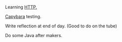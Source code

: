 Learning [HTTP.](/toolbox/ruby/http-and-the-web.md)

[Capybara](http://teamcapybara.github.io/capybara/) testing.

Write reflection at end of day. \(Good to do on the tube\)

Do some Java after makers.

